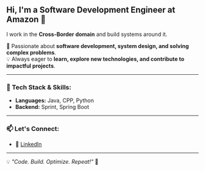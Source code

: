 ## Hi, I'm a Software Development Engineer at Amazon 👋  

I work in the **Cross-Border domain** and build systems around it.  

🚀 Passionate about **software development, system design, and solving complex problems**.  
💡 Always eager to **learn, explore new technologies, and contribute to impactful projects**.  

---

### 🔧 Tech Stack & Skills:
- **Languages:** Java, CPP, Python
- **Backend:** Sprint, Spring Boot

---

### 📫 Let's Connect:
- 💼 [LinkedIn](https://www.linkedin.com/in/vishal2611) 

---

💡 *"Code. Build. Optimize. Repeat!"* 🚀  
